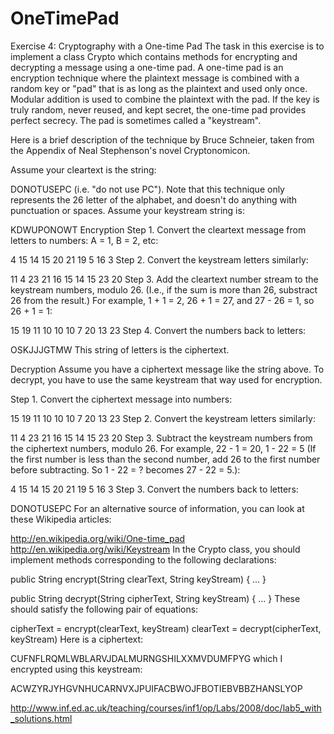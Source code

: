 # OneTimePad

Exercise 4: Cryptography with a One-time Pad
The task in this exercise is to implement a class Crypto which contains methods for encrypting and decrypting a message using a one-time pad. A one-time pad is an encryption technique where the plaintext message is combined with a random key or "pad" that is as long as the plaintext and used only once. Modular addition is used to combine the plaintext with the pad. If the key is truly random, never reused, and kept secret, the one-time pad provides perfect secrecy. The pad is sometimes called a "keystream".

Here is a brief description of the technique by Bruce Schneier, taken from the Appendix of Neal Stephenson's novel Cryptonomicon.

Assume your cleartext is the string:

DONOTUSEPC
(i.e. "do not use PC"). Note that this technique only represents the 26 letter of the alphabet, and doesn't do anything with punctuation or spaces. Assume your keystream string is:

KDWUPONOWT
Encryption
Step 1. Convert the cleartext message from letters to numbers: A = 1, B = 2, etc:

4 15 14 15 20 21 19 5 16 3
Step 2. Convert the keystream letters similarly:

11 4 23 21 16 15 14 15 23 20
Step 3. Add the cleartext number stream to the keystream numbers, modulo 26. (I.e., if the sum is more than 26, substract 26 from the result.) For example, 1 + 1 = 2, 26 + 1 = 27, and 27 - 26 = 1, so 26 + 1 = 1:

15 19 11 10 10 10 7 20 13 23
Step 4. Convert the numbers back to letters:

OSKJJJGTMW
This string of letters is the ciphertext.

Decryption
Assume you have a ciphertext message like the string above. To decrypt, you have to use the same keystream that way used for encryption.

Step 1. Convert the ciphertext message into numbers:

15 19 11 10 10 10 7 20 13 23
Step 2. Convert the keystream letters similarly:

11 4 23 21 16 15 14 15 23 20
Step 3. Subtract the keystream numbers from the ciphertext numbers, modulo 26. For example, 22 - 1 = 20, 1 - 22 = 5 (If the first number is less than the second number, add 26 to the first number before subtracting. So 1 - 22 = ? becomes 27 - 22 = 5.):

4 15 14 15 20 21 19 5 16 3
Step 3. Convert the numbers back to letters:

DONOTUSEPC
For an alternative source of information, you can look at these Wikipedia articles:

http://en.wikipedia.org/wiki/One-time_pad
http://en.wikipedia.org/wiki/Keystream
In the Crypto class, you should implement methods corresponding to the following declarations:

public String encrypt(String clearText, String keyStream) {
...
}

public String decrypt(String cipherText, String keyStream) {
...
}
These should satisfy the following pair of equations:

cipherText = encrypt(clearText, keyStream)
clearText = decrypt(cipherText, keyStream)
Here is a ciphertext:

CUFNFLRQMLWBLARVJDALMURNGSHILXXMVDUMFPYG
which I encrypted using this keystream:

ACWZYRJYHGVNHUCARNVXJPUIFACBWOJFBOTIEBVBBZHANSLYOP

http://www.inf.ed.ac.uk/teaching/courses/inf1/op/Labs/2008/doc/lab5_with_solutions.html
